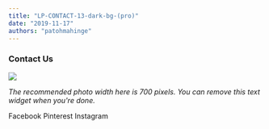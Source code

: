 ```yaml
---
title: "LP-CONTACT-13-dark-bg-(pro)"
date: "2019-11-17"
authors: "patohmahinge"
---
```


### Contact Us

![](images/placeholder-700x450.jpg)

_The recommended photo width here is 700 pixels._ _You can remove this text widget when you're done._

Facebook Pinterest Instagram
